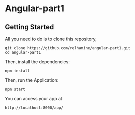 # Angular-part1

## Getting Started

All you need to do is to clone this repository,

```
git clone https://github.com/relhamine/angular-part1.git
cd angular-part1
```

Then, install the dependencies:

```
npm install
```

Then, run the Application:

```
npm start
```

You can access your app at 

```
http://localhost:8000/app/
```